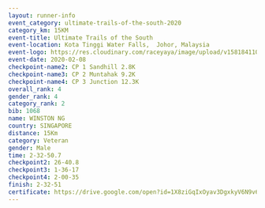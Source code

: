 ```yaml
--- 
layout: runner-info 
event_category: ultimate-trails-of-the-south-2020 
category_km: 15KM 
event-title: Ultimate Trails of the South 
event-location: Kota Tinggi Water Falls,  Johor, Malaysia 
event-logo: https://res.cloudinary.com/raceyaya/image/upload/v1581841103/logo/2020/ultimate-trails-2020_i93dfj.jpg 
event-date: 2020-02-08 
checkpoint-name2: CP 1 Sandhill 2.8K 
checkpoint-name3: CP 2 Muntahak 9.2K 
checkpoint-name4: CP 3 Junction 12.3K 
overall_rank: 4
gender_rank: 4
category_rank: 2
bib: 1068
name: WINSTON NG
country: SINGAPORE
distance: 15Km
category: Veteran
gender: Male
time: 2-32-50.7
checkpoint2: 26-40.8
checkpoint3: 1-36-17
checkpoint4: 2-00-35
finish: 2-32-51
certificate: https://drive.google.com/open?id=1X8ziGqIxOyav3DgxkyV6N9v6e3cEPhHL
--- 
```

